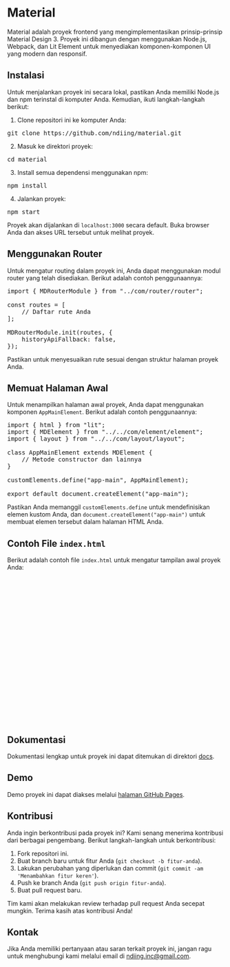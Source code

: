 # Material

Material adalah proyek frontend yang mengimplementasikan prinsip-prinsip Material Design 3. Proyek ini dibangun dengan menggunakan Node.js, Webpack, dan Lit Element untuk menyediakan komponen-komponen UI yang modern dan responsif.

## Instalasi

Untuk menjalankan proyek ini secara lokal, pastikan Anda memiliki Node.js dan npm terinstal di komputer Anda. Kemudian, ikuti langkah-langkah berikut:

1. Clone repositori ini ke komputer Anda:

<pre>
git clone https://github.com/ndiing/material.git
</pre>

2. Masuk ke direktori proyek:

<pre>
cd material
</pre>

3. Install semua dependensi menggunakan npm:

<pre>
npm install
</pre>

4. Jalankan proyek:

<pre>
npm start
</pre>

Proyek akan dijalankan di `localhost:3000` secara default. Buka browser Anda dan akses URL tersebut untuk melihat proyek.

## Menggunakan Router

Untuk mengatur routing dalam proyek ini, Anda dapat menggunakan modul router yang telah disediakan. Berikut adalah contoh penggunaannya:

<pre>
import { MDRouterModule } from "../com/router/router";

const routes = [
    // Daftar rute Anda
];

MDRouterModule.init(routes, {
    historyApiFallback: false,
});
</pre>

Pastikan untuk menyesuaikan rute sesuai dengan struktur halaman proyek Anda.

## Memuat Halaman Awal

Untuk menampilkan halaman awal proyek, Anda dapat menggunakan komponen `AppMainElement`. Berikut adalah contoh penggunaannya:

<pre>
import { html } from "lit";
import { MDElement } from "../../com/element/element";
import { layout } from "../../com/layout/layout";

class AppMainElement extends MDElement {
    // Metode constructor dan lainnya
}

customElements.define("app-main", AppMainElement);

export default document.createElement("app-main");
</pre>

Pastikan Anda memanggil `customElements.define` untuk mendefinisikan elemen kustom Anda, dan `document.createElement("app-main")` untuk membuat elemen tersebut dalam halaman HTML Anda.

## Contoh File `index.html`

Berikut adalah contoh file `index.html` untuk mengatur tampilan awal proyek Anda:

<pre>
<!doctype html>
<html lang="en">
    <head>
        <meta charset="UTF-8" />
        <meta
            name="viewport"
            content="width=device-width, initial-scale=1.0"
        />
        <meta
            name="theme-color"
            content="#6750a4"
        />
        <meta
            name="description"
            content="Explore examples of Material Design frameworks to create sleek, modern interfaces."
        />

        <title>Material Design Framework Examples</title>

        <base href="/" />

        <link
            rel="preconnect"
            href="https://fonts.googleapis.com"
        />
        <link
            rel="preconnect"
            href="https://fonts.gstatic.com"
            crossorigin
        />
        <link
            href="https://fonts.googleapis.com/css2?family=Noto+Color+Emoji&family=Noto+Sans:ital,wght@0,100..900;1,100..900&display=swap"
            rel="stylesheet"
        />
        <link
            rel="stylesheet"
            href="https://fonts.googleapis.com/css2?family=Material+Symbols+Outlined:opsz,wght,FILL,GRAD@20..48,100..700,0..1,-50..200"
        />
    </head>
    <body>
        <md-outlet></md-outlet>
    </body>
</html>
</pre>

## Dokumentasi

Dokumentasi lengkap untuk proyek ini dapat ditemukan di direktori [docs](https://github.com/ndiing/material/tree/main/docs).

## Demo

Demo proyek ini dapat diakses melalui [halaman GitHub Pages](https://ndiing.github.io/material/dist/).

## Kontribusi

Anda ingin berkontribusi pada proyek ini? Kami senang menerima kontribusi dari berbagai pengembang. Berikut langkah-langkah untuk berkontribusi:

1. Fork repositori ini.
2. Buat branch baru untuk fitur Anda (`git checkout -b fitur-anda`).
3. Lakukan perubahan yang diperlukan dan commit (`git commit -am 'Menambahkan fitur keren'`).
4. Push ke branch Anda (`git push origin fitur-anda`).
5. Buat pull request baru.

Tim kami akan melakukan review terhadap pull request Anda secepat mungkin. Terima kasih atas kontribusi Anda!

## Kontak

Jika Anda memiliki pertanyaan atau saran terkait proyek ini, jangan ragu untuk menghubungi kami melalui email di ndiing.inc@gmail.com.
